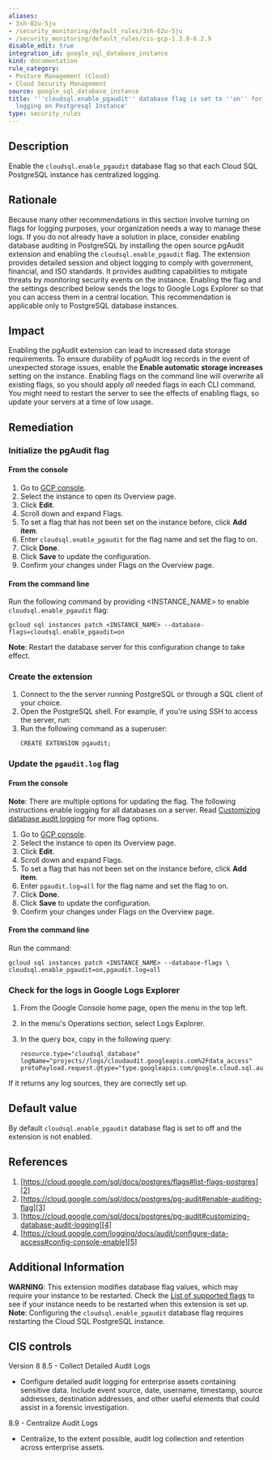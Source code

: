 ```yaml
---
aliases:
- 3sh-02u-5ju
- /security_monitoring/default_rules/3sh-02u-5ju
- /security_monitoring/default_rules/cis-gcp-1.3.0-6.2.9
disable_edit: true
integration_id: google_sql_database_instance
kind: documentation
rule_category:
- Posture Management (Cloud)
- Cloud Security Management
source: google_sql_database_instance
title: '''cloudsql.enable_pgaudit'' database flag is set to ''on'' for centralized
  logging on Postgresql Instance'
type: security_rules
---
```


## Description

Enable the `cloudsql.enable_pgaudit` database flag so that each Cloud SQL PostgreSQL instance has centralized logging.

## Rationale

Because many other recommendations in this section involve turning on flags for logging
purposes, your organization needs a way to manage these logs. If you do not already have a solution in 
place, consider enabling database auditing in PostgreSQL by installing the open source pgAudit extension and enabling the `cloudsql.enable_pgaudit` flag. The extension provides
detailed session and object logging to comply with government, financial, and ISO standards. It provides 
auditing capabilities to mitigate threats by monitoring security events on the
instance. Enabling the flag and the settings described below sends the logs to
Google Logs Explorer so that you can access them in a central location. This
recommendation is applicable only to PostgreSQL database instances.

## Impact

Enabling the pgAudit extension can lead to increased data storage requirements. To
ensure durability of pgAudit log records in the event of unexpected storage issues, 
enable the **Enable automatic storage increases** setting on the
instance. Enabling flags on the command line will overwrite all existing flags, so you
should apply _all_ needed flags in each CLI command. You might need to restart the
server to see the effects of enabling flags, so update your servers at a
time of low usage.

## Remediation

### Initialize the pgAudit flag

#### From the console
1. Go to [GCP console][1].
2. Select the instance to open its Overview page.
3. Click **Edit**.
4. Scroll down and expand Flags.
5. To set a flag that has not been set on the instance before, click **Add item**.
6. Enter `cloudsql.enable_pgaudit` for the flag name and set the flag to on.
7. Click **Done**.
8. Click **Save** to update the configuration.
9. Confirm your changes under Flags on the Overview page.

#### From the command line
Run the following command by providing <INSTANCE_NAME> to enable `cloudsql.enable_pgaudit` flag:
```
gcloud sql instances patch <INSTANCE_NAME> --database-flags=cloudsql.enable_pgaudit=on
```
   
**Note**: Restart the database server for this configuration change to take effect.

### Create the extension
1. Connect to the the server running PostgreSQL or through a SQL client of your choice.
2. Open the PostgreSQL shell. For example, if you're using SSH to access the server, run:
3. Run the following command as a superuser:
   ```
   CREATE EXTENSION pgaudit;
   ```
### Update the `pgaudit.log` flag

#### From the console
**Note**: There are multiple options for updating the flag. The following instructions enable logging for all databases
on a server. Read [Customizing database audit logging][4] for more flag
options.

1. Go to [GCP console][1].
2. Select the instance to open its Overview page.
3. Click **Edit**.
4. Scroll down and expand Flags.
5. To set a flag that has not been set on the instance before, click **Add item**.
6. Enter `pgaudit.log=all` for the flag name and set the flag to on.
7. Click **Done**.
8. Click **Save** to update the configuration.
9. Confirm your changes under Flags on the Overview page.

#### From the command line

Run the command:
```
gcloud sql instances patch <INSTANCE_NAME> --database-flags \
cloudsql.enable_pgaudit=on,pgaudit.log=all
```

### Check for the logs in Google Logs Explorer
1. From the Google Console home page, open the menu in the top left.
2. In the menu's Operations section, select Logs Explorer.
3. In the query box, copy in the following query:

   ```
   resource.type="cloudsql_database"
   logName="projects//logs/cloudaudit.googleapis.com%2Fdata_access"
   protoPayload.request.@type="type.googleapis.com/google.cloud.sql.audit.v1.PgAuditEntry
   ```
If it returns any log sources, they are correctly set up.

## Default value
By default `cloudsql.enable_pgaudit` database flag is set to off and the extension is not enabled.

## References
1. [https://cloud.google.com/sql/docs/postgres/flags#list-flags-postgres][2]
2. [https://cloud.google.com/sql/docs/postgres/pg-audit#enable-auditing-flag][3]
3. [https://cloud.google.com/sql/docs/postgres/pg-audit#customizing-database-audit-logging][4]
4. [https://cloud.google.com/logging/docs/audit/configure-data-access#config-console-enable][5]

## Additional Information
**WARNING**: This extension modifies database flag values, which may require your instance to be
restarted. Check the [List of supported flags][6] to see if your instance needs to be restarted
when this extension is set up.
**Note**: Configuring the `cloudsql.enable_pgaudit` database flag requires restarting the Cloud
SQL PostgreSQL instance.

## CIS controls

Version 8
8.5 - Collect Detailed Audit Logs
- Configure detailed audit logging for enterprise assets containing sensitive data.
Include event source, date, username, timestamp, source addresses, destination
addresses, and other useful elements that could assist in a forensic investigation.

8.9 - Centralize Audit Logs
- Centralize, to the extent possible, audit log collection and retention across
enterprise assets.

[1]: https://console.cloud.google.com/sql/instances
[2]: https://cloud.google.com/sql/docs/postgres/flags#list-flags-postgres
[3]: https://cloud.google.com/sql/docs/postgres/pg-audit#enable-auditing-flag
[4]: https://cloud.google.com/sql/docs/postgres/pg-audit#customizing-database-audit-logging
[5]: https://cloud.google.com/logging/docs/audit/configure-data-access#config-console-enable
[6]: https://cloud.google.com/sql/docs/postgres/flags
